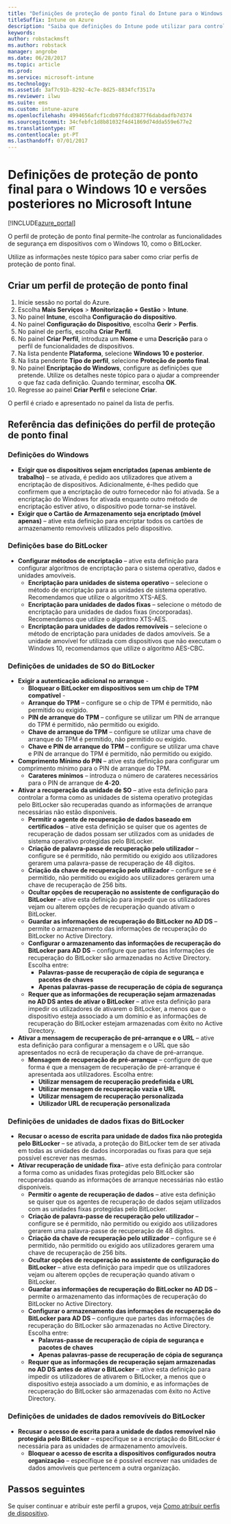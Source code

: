 ```yaml
---
title: "Definições de proteção de ponto final do Intune para o Windows 10"
titleSuffix: Intune on Azure
description: "Saiba que definições do Intune pode utilizar para controlar as definições de proteção de ponto final, como o BitLocker, em dispositivos com o Windows 10."
keywords: 
author: robstackmsft
ms.author: robstack
manager: angrobe
ms.date: 06/28/2017
ms.topic: article
ms.prod: 
ms.service: microsoft-intune
ms.technology: 
ms.assetid: 3af7c91b-8292-4c7e-8d25-8834fcf3517a
ms.reviewer: ilwu
ms.suite: ems
ms.custom: intune-azure
ms.openlocfilehash: 4994656afcf1cdb97fdcd3877f6dabdadfb7d374
ms.sourcegitcommit: 34cfebfc1d8b81032f4d41869d74dda559e677e2
ms.translationtype: HT
ms.contentlocale: pt-PT
ms.lasthandoff: 07/01/2017
---
```

# <a name="endpoint-protection-settings-for-windows-10-and-later-in-microsoft-intune"></a>Definições de proteção de ponto final para o Windows 10 e versões posteriores no Microsoft Intune

[!INCLUDE[azure_portal](./includes/azure_portal.md)]

O perfil de proteção de ponto final permite-lhe controlar as funcionalidades de segurança em dispositivos com o Windows 10, como o BitLocker.

Utilize as informações neste tópico para saber como criar perfis de proteção de ponto final.

## <a name="create-an-endpoint-protection-profile"></a>Criar um perfil de proteção de ponto final

1. Inicie sessão no portal do Azure.
2. Escolha **Mais Serviços** > **Monitorização + Gestão** > **Intune**.
3. No painel **Intune**, escolha **Configuração do dispositivo**.
2. No painel **Configuração do Dispositivo**, escolha **Gerir** > **Perfis**.
3. No painel de perfis, escolha **Criar Perfil**.
4. No painel **Criar Perfil**, introduza um **Nome** e uma **Descrição** para o perfil de funcionalidades de dispositivos.
5. Na lista pendente **Plataforma**, selecione **Windows 10 e posterior**.
6. Na lista pendente **Tipo de perfil**, selecione **Proteção de ponto final**. 
7. No painel **Encriptação do Windows**, configure as definições que pretende. Utilize os detalhes neste tópico para o ajudar a compreender o que faz cada definição. Quando terminar, escolha **OK**.
8. Regresse ao painel **Criar Perfil** e selecione **Criar**.

O perfil é criado e apresentado no painel da lista de perfis.

## <a name="endpoint-protection-profile-settings-reference"></a>Referência das definições do perfil de proteção de ponto final

### <a name="windows-settings"></a>Definições do Windows

- **Exigir que os dispositivos sejam encriptados (apenas ambiente de trabalho)** – se ativada, é pedido aos utilizadores que ativem a encriptação de dispositivos. Adicionalmente, é-lhes pedido que confirmem que a encriptação de outro fornecedor não foi ativada. Se a encriptação do Windows for ativada enquanto outro método de encriptação estiver ativo, o dispositivo pode tornar-se instável.
- **Exigir que o Cartão de Armazenamento seja encriptado (móvel apenas)** – ative esta definição para encriptar todos os cartões de armazenamento removíveis utilizados pelo dispositivo.


### <a name="bitlocker-base-settings"></a>Definições base do BitLocker

- **Configurar métodos de encriptação** – ative esta definição para configurar algoritmos de encriptação para o sistema operativo, dados e unidades amovíveis.
    - **Encriptação para unidades de sistema operativo** – selecione o método de encriptação para as unidades de sistema operativo. Recomendamos que utilize o algoritmo XTS-AES.
    - **Encriptação para unidades de dados fixas** – selecione o método de encriptação para unidades de dados fixas (incorporadas). Recomendamos que utilize o algoritmo XTS-AES.
    - **Encriptação para unidades de dados removíveis** – selecione o método de encriptação para unidades de dados amovíveis. Se a unidade amovível for utilizada com dispositivos que não executam o Windows 10, recomendamos que utilize o algoritmo AES-CBC.


### <a name="bitlocker-os-drive-settings"></a>Definições de unidades de SO do BitLocker

- **Exigir a autenticação adicional no arranque** - 
    - **Bloquear o BitLocker em dispositivos sem um chip de TPM compatível** - 
    - **Arranque do TPM** – configure se o chip de TPM é permitido, não permitido ou exigido. 
    - **PIN de arranque do TPM** – configure se utilizar um PIN de arranque do TPM é permitido, não permitido ou exigido. 
    - **Chave de arranque do TPM** – configure se utilizar uma chave de arranque do TPM é permitido, não permitido ou exigido. 
    - **Chave e PIN de arranque do TPM** – configure se utilizar uma chave e PIN de arranque do TPM é permitido, não permitido ou exigido.
- **Comprimento Mínimo do PIN**  – ative esta definição para configurar um comprimento mínimo para o PIN de arranque do TPM.
    - **Carateres mínimos** – introduza o número de carateres necessários para o PIN de arranque de **4**-**20**.
- **Ativar a recuperação da unidade de SO** – ative esta definição para controlar a forma como as unidades de sistema operativo protegidas pelo BitLocker são recuperadas quando as informações de arranque necessárias não estão disponíveis.
    - **Permitir o agente de recuperação de dados baseado em certificados** – ative esta definição se quiser que os agentes de recuperação de dados possam ser utilizados com as unidades de sistema operativo protegidas pelo BitLocker.
    - **Criação de palavra-passe de recuperação pelo utilizador** – configure se é permitido, não permitido ou exigido aos utilizadores gerarem uma palavra-passe de recuperação de 48 dígitos.
    - **Criação da chave de recuperação pelo utilizador** – configure se é permitido, não permitido ou exigido aos utilizadores gerarem uma chave de recuperação de 256 bits.
    - **Ocultar opções de recuperação no assistente de configuração do BitLocker** – ative esta definição para impedir que os utilizadores vejam ou alterem opções de recuperação quando ativam o BitLocker.
    - **Guardar as informações de recuperação do BitLocker no AD DS** – permite o armazenamento das informações de recuperação do BitLocker no Active Directory.
    - **Configurar o armazenamento das informações de recuperação do BitLocker para AD DS** – configure que partes das informações de recuperação do BitLocker são armazenadas no Active Directory. Escolha entre:
        - **Palavras-passe de recuperação de cópia de segurança e pacotes de chaves**
        - **Apenas palavras-passe de recuperação de cópia de segurança**
    - **Requer que as informações de recuperação sejam armazenadas no AD DS antes de ativar o BitLocker** – ative esta definição para impedir os utilizadores de ativarem o BitLocker, a menos que o dispositivo esteja associado a um domínio e as informações de recuperação do BitLocker estejam armazenadas com êxito no Active Directory.
- **Ativar a mensagem de recuperação de pré-arranque e o URL** – ative esta definição para configurar a mensagem e o URL que são apresentados no ecrã de recuperação da chave de pré-arranque.
    - **Mensagem de recuperação de pré-arranque** – configure de que forma é que a mensagem de recuperação de pré-arranque é apresentada aos utilizadores. Escolha entre:
        - **Utilizar mensagem de recuperação predefinida e URL**
        - **Utilizar mensagem de recuperação vazia e URL**
        - **Utilizar mensagem de recuperação personalizada**
        - **Utilizador URL de recuperação personalizada**


### <a name="bitlocker-fixed-data-drive-settings"></a>Definições de unidades de dados fixas do BitLocker

- **Recusar o acesso de escrita para unidade de dados fixa não protegida pelo BitLocker** – se ativada, a proteção do BitLocker tem de ser ativada em todas as unidades de dados incorporadas ou fixas para que seja possível escrever nas mesmas.
- **Ativar recuperação de unidade fixa**– ative esta definição para controlar a forma como as unidades fixas protegidas pelo BitLocker são recuperadas quando as informações de arranque necessárias não estão disponíveis.
    - **Permitir o agente de recuperação de dados** – ative esta definição se quiser que os agentes de recuperação de dados sejam utilizados com as unidades fixas protegidas pelo BitLocker.
    - **Criação de palavra-passe de recuperação pelo utilizador** – configure se é permitido, não permitido ou exigido aos utilizadores gerarem uma palavra-passe de recuperação de 48 dígitos.  
    - **Criação da chave de recuperação pelo utilizador** – configure se é permitido, não permitido ou exigido aos utilizadores gerarem uma chave de recuperação de 256 bits.
    - **Ocultar opções de recuperação no assistente de configuração do BitLocker** – ative esta definição para impedir que os utilizadores vejam ou alterem opções de recuperação quando ativam o BitLocker.
    - **Guardar as informações de recuperação do BitLocker no AD DS** – permite o armazenamento das informações de recuperação do BitLocker no Active Directory.
    - **Configurar o armazenamento das informações de recuperação do BitLocker para AD DS** – configure que partes das informações de recuperação do BitLocker são armazenadas no Active Directory. Escolha entre:
        - **Palavras-passe de recuperação de cópia de segurança e pacotes de chaves**
        - **Apenas palavras-passe de recuperação de cópia de segurança**
    - **Requer que as informações de recuperação sejam armazenadas no AD DS antes de ativar o BitLocker** – ative esta definição para impedir os utilizadores de ativarem o BitLocker, a menos que o dispositivo esteja associado a um domínio, e as informações de recuperação do BitLocker são armazenadas com êxito no Active Directory.


### <a name="bitlocker-removable-data-drive-settings"></a>Definições de unidades de dados removíveis do BitLocker

- **Recusar o acesso de escrita para a unidade de dados removível não protegida pelo BitLocker** – especifique se a encriptação do BitLocker é necessária para as unidades de armazenamento amovíveis.
    - **Bloquear o acesso de escrita a dispositivos configurados noutra organização** – especifique se é possível escrever nas unidades de dados amovíveis que pertencem a outra organização.



## <a name="next-steps"></a>Passos seguintes

Se quiser continuar e atribuir este perfil a grupos, veja [Como atribuir perfis de dispositivo](device-profile-assign.md).


